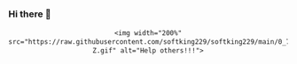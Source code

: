 ### Hi there 👋
<div align="center"> 
	
	<img width="200%" src="https://raw.githubusercontent.com/softking229/softking229/main/0_7Q3yvSIv_t0ioJ-Z.gif" alt="Help others!!!">
</div>

<!--
**softking229/softking229** is a ✨ _special_ ✨ repository because its `README.md` (this file) appears on your GitHub profile.

Here are some ideas to get you started:

- 🔭 I’m currently working on ...
- 🌱 I’m currently learning ...
- 👯 I’m looking to collaborate on ...
- 🤔 I’m looking for help with ...
- 💬 Ask me about ...
- 📫 How to reach me: ...
- 😄 Pronouns: ...
- ⚡ Fun fact: ...
-->
